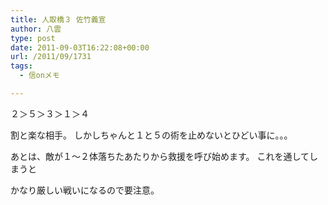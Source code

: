 ```yaml
---
title: 人取橋３ 佐竹義宣
author: 八雲
type: post
date: 2011-09-03T16:22:08+00:00
url: /2011/09/1731
tags:
  - 信onメモ

---
```

２＞５＞３＞１＞４

割と楽な相手。 しかしちゃんと１と５の術を止めないとひどい事に。。。
  
あとは、敵が１〜２体落ちたあたりから救援を呼び始めます。 これを通してしまうと
  
かなり厳しい戦いになるので要注意。
